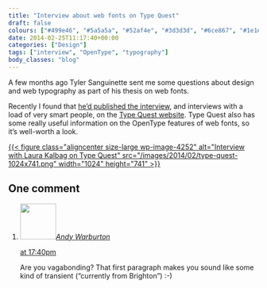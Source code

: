 ```yaml
---
title: "Interview about web fonts on Type Quest"
draft: false
colours: ["#499e46", "#5a5a5a", "#52af4e", "#3d3d3d", "#6ce867", "#1e1e1e", "#ffffff"]
date: 2014-02-25T11:17:40+00:00
categories: ["Design"]
tags: ["interview", "OpenType", "typography"]
body_classes: "blog"
---
```


A few months ago Tyler Sanguinette sent me some questions about design and web typography as part of his thesis on web fonts.

Recently I found that [he’d published the interview](http://typequest.org/articles/kalbag/), and interviews with a load of very smart people, on the [Type Quest website](http://typequest.org). Type Quest also has some really useful information on the OpenType features of web fonts, so it’s well-worth a look.

[{{< figure class="aligncenter size-large wp-image-4252" alt="Interview with Laura Kalbag on Type Quest" src="/images/2014/02/type-quest-1024x741.png" width="1024" height="741" >}}](http://typequest.org/articles/kalbag/)

## One comment

<ol class="commentlist">
	<li class="comment even thread-even depth-1" id="li-comment-10719">
			<div class="comment-author vcard">
			<img alt='' src='https://secure.gravatar.com/avatar/25ad02b4aa33cd7c4603ee67cb0a80af?s=72&amp;d=mm&amp;r=g' srcset='https://secure.gravatar.com/avatar/25ad02b4aa33cd7c4603ee67cb0a80af?s=144&amp;d=mm&amp;r=g 2x' class='avatar avatar-72 photo' height='72' width='72' /><cite class="fn"><a href='http://andywarburton.co.uk' rel='external nofollow' class='url'>Andy Warburton</a></cite>
				<aside class="comment-meta commentmetadata"><p><a href="#comment-10719"><time datetime="2014-02-25T17:40:37+00:00" pubdate class="published">
		 at <span class="hours">17:40pm</span></time></a></p>
	</aside>
	</div>
	<div class="comment-entry">
		Are you vagabonding? That first paragraph makes you sound like some kind of transient (“currently from Brighton”) :-)
	</div>
</li>
</ol>
